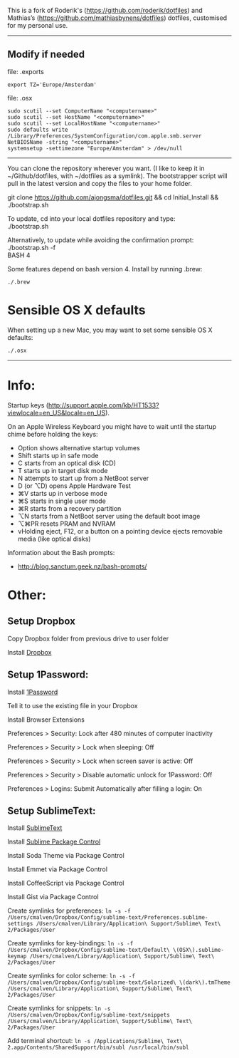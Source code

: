 This is a fork of Roderik's (https://github.com/roderik/dotfiles) and Mathias’s (https://github.com/mathiasbynens/dotfiles) dotfiles, customised for my personal use.

----------------------

Modify if needed
----------------------

file: .exports

    export TZ='Europe/Amsterdam'

file: .osx

    sudo scutil --set ComputerName "<computername>"
    sudo scutil --set HostName "<computername>"
    sudo scutil --set LocalHostName "<computername>"
    sudo defaults write /Library/Preferences/SystemConfiguration/com.apple.smb.server NetBIOSName -string "<computername>"
    systemsetup -settimezone "Europe/Amsterdam" > /dev/null

---
You can clone the repository wherever you want. (I like to keep it in ~/Github/dotfiles, with ~/dotfiles as a symlink). The bootstrapper script will pull in the latest version and copy the files to your home folder.

git clone https://github.com/ajongsma/dotfiles.git && cd Initial_Install && ./bootstrap.sh

To update, cd into your local dotfiles repository and type:  
./bootstrap.sh
  
Alternatively, to update while avoiding the confirmation prompt:  
./bootstrap.sh -f  
BASH 4

Some features depend on bash version 4. Install by running .brew:

    ./.brew


Sensible OS X defaults
================
When setting up a new Mac, you may want to set some sensible OS X defaults:  

    ./.osx

---

Info:
===
Startup keys (http://support.apple.com/kb/HT1533?viewlocale=en_US&locale=en_US).

On an Apple Wireless Keyboard you might have to wait until the startup chime before holding the keys:
- Option shows alternative startup volumes
- Shift starts up in safe mode
- C starts from an optical disk (CD)
- T starts up in target disk mode
- N attempts to start up from a NetBoot server
- D (or ⌥D) opens Apple Hardware Test
- ⌘V starts up in verbose mode
- ⌘S starts in single user mode
- ⌘R starts from a recovery partition
- ⌥N starts from a NetBoot server using the default boot image
- ⌥⌘PR resets PRAM and NVRAM
- vHolding eject, F12, or a button on a pointing device ejects removable media (like optical disks)

Information about the Bash prompts:
- http://blog.sanctum.geek.nz/bash-prompts/


Other:
===
## Setup Dropbox

Copy Dropbox folder from previous drive to user folder

Install [Dropbox](https://www.dropbox.com)

## Setup 1Password:

Install [1Password](https://agilebits.com/onepassword/mac)

Tell it to use the existing file in your Dropbox

Install Browser Extensions

Preferences > Security: Lock after 480 minutes of computer inactivity

Preferences > Security > Lock when sleeping: Off

Preferences > Security > Lock when screen saver is active: Off

Preferences > Security > Disable automatic unlock for 1Password: Off

Preferences > Logins: Submit Automatically after filling a login: On

## Setup SublimeText:

Install [SublimeText](http://www.sublimetext.com/2)

Install [Sublime Package Control](http://wbond.net/sublime_packages/package_control/installation) 

Install Soda Theme via Package Control

Install Emmet via Package Control

Install CoffeeScript via Package Control

Install Gist via Package Control

Create symlinks for preferences:
`ln -s -f /Users/cmalven/Dropbox/Config/sublime-text/Preferences.sublime-settings /Users/cmalven/Library/Application\ Support/Sublime\ Text\ 2/Packages/User`

Create symlinks for key-bindings:
`ln -s -f /Users/cmalven/Dropbox/Config/sublime-text/Default\ \(OSX\).sublime-keymap /Users/cmalven/Library/Application\ Support/Sublime\ Text\ 2/Packages/User`

Create symlinks for color scheme:
`ln -s -f /Users/cmalven/Dropbox/Config/sublime-text/Solarized\ \(dark\).tmTheme /Users/cmalven/Library/Application\ Support/Sublime\ Text\ 2/Packages/User`

Create symlinks for snippets:
`ln -s /Users/cmalven/Dropbox/Config/sublime-text/snippets /Users/cmalven/Library/Application\ Support/Sublime\ Text\ 2/Packages/User`

Add terminal shortcut:
`ln -s /Applications/Sublime\ Text\ 2.app/Contents/SharedSupport/bin/subl /usr/local/bin/subl`

